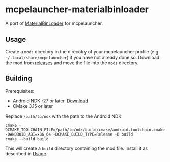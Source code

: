 # mcpelauncher-materialbinloader

A port of [MaterialBinLoader](https://github.com/ddf8196/MaterialBinLoader) for mcpelauncher.

## Usage

Create a `mods` directory in the direcotry of your mcpelauncher profile (e.g. `~/.local/share/mcpelauncher`) if you have not already done so.
Download the mod from [releases](https://github.com/CrackedMatter/mcpelauncher-materialbinloader/releases) and move the file into the `mods` directory.


## Building

Prerequisites:

- Android NDK r27 or later. [Download](https://developer.android.com/ndk/downloads)
- CMake 3.15 or later

Replace `/path/to/ndk` with the path to the Android NDK:

```
cmake -DCMAKE_TOOLCHAIN_FILE=/path/to/ndk/build/cmake/android.toolchain.cmake -DANDROID_ABI=x86_64 -DCMAKE_BUILD_TYPE=Release -B build
cmake --build build
```

This will create a `build` directory containing the mod file. Install it as described in [Usage](#usage).
